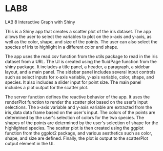 # LAB8
LAB 8 Interactive Graph with Shiny

This is a Shiny app that creates a scatter plot of the iris dataset. 
The app allows the user to select the variables to plot on the x-axis and y-axis, as well as the color, shape, and size of the points. 
The user can also select the species of iris to highlight in a different color and shape.

The app uses the read.csv function from the utils package to read in the iris dataset from a URL. 
The UI is created using the fluidPage function from the shiny package. 
It includes a title panel, a header, a paragraph, a sidebar layout, and a main panel. 
The sidebar panel includes several input controls such as select inputs for x-axis variable, y-axis variable, color, shape, and species. 
It also includes a slider input for point size. 
The main panel includes a plot output for the scatter plot.

The server function defines the reactive behavior of the app. 
It uses the renderPlot function to render the scatter plot based on the user's input selections. 
The x-axis variable and y-axis variable are extracted from the iris_data data frame based on the user's input. 
The colors of the points are determined by the user's selection of colors for the two species. 
The shapes of the points are determined by the user's selection of shape for the highlighted species. 
The scatter plot is then created using the ggplot function from the ggplot2 package, and various aesthetics such as color, shape, and size are defined. 
Finally, the plot is output to the scatterPlot output element in the UI.

